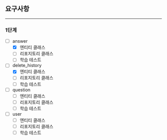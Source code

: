 ## 요구사항
***
### 1단계
- [ ] answer
  - [x] 엔티티 클래스
  - [ ] 리포지토리 클래스
  - [ ] 학습 테스트
- [ ] delete_history
  - [x] 엔티티 클래스
  - [ ] 리포지토리 클래스
  - [ ] 학습 테스트
- [ ] question
  - [ ] 엔티티 클래스
  - [ ] 리포지토리 클래스
  - [ ] 학습 테스트
- [ ] user
  - [ ] 엔티티 클래스
  - [ ] 리포지토리 클래스
  - [ ] 학습 테스트